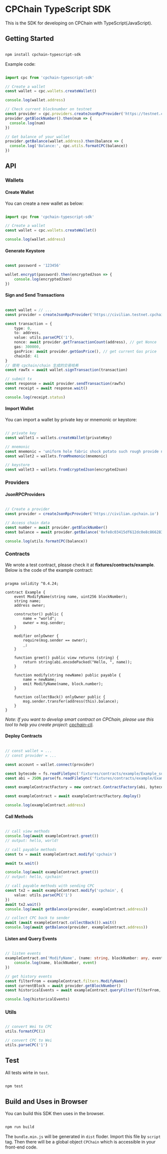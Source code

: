 # CPChain TypeScript SDK

This is the SDK for developing on CPChain with TypeScript(JavaScript).

## Getting Started

```bash

npm install cpchain-typescript-sdk

```

Example code:

```typescript

import cpc from 'cpchain-typescript-sdk'

// Create a wallet
const wallet = cpc.wallets.createWallet()

console.log(wallet.address)

// Check current blocknumber on testnet
const provider = cpc.providers.createJsonRpcProvider('https://testnet.cpchain.io')
provider.getBlockNumber().then(num => {
  console.log(num)
})

// Get balance of your wallet
provider.getBalance(wallet.address).then(balance => {
  console.log('Balance:', cpc.utils.formatCPC(balance))
})

```

## API

### Wallets

#### Create Wallet

You can create a new wallet as below:

```typescript

import cpc from 'cpchain-typescript-sdk'

// Create a wallet
const wallet = cpc.wallets.createWallet()

console.log(wallet.address)

```

#### Generate Keystore

```typescript

const password = '123456'

wallet.encrypt(password).then(encryptedJson => {
    console.log(encryptedJson)
})

```

#### Sign and Send Transactions

```typescript

const wallet = // ...
const provider = createJsonRpcProvider('https://civilian.testnet.cpchain.io')

const transaction = {
    type: 0,
    to: address,
    value: utils.parseCPC('1'),
    nonce: await provider.getTransactionCount(address), // get Nonce
    gas: 300000,
    gasPrice: await provider.getGasPrice(), // get current Gas price
    chainId: 41
}
// 使用 cpchain/chain 生成的交易哈希
const rawTx = await wallet.signTransaction(transaction)

// submit tx
const response = await provider.sendTransaction(rawTx)
const receipt = await response.wait()

console.log(receipt.status)

```

#### Import Wallet

You can import a wallet by private key or mnemonic or keystore:

```typescript

// private key
const wallet1 = wallets.createWallet(privateKey)

// mnemonic
const mnemonic = 'uniform hole fabric shock potato such rough provide nasty second dirt waste'
const wallet2 = wallets.fromMnemonic(mnemonic)

// keystore
const wallet3 = wallets.fromEcryptedJson(encryptedJson)

```

### Providers

#### JsonRPCProviders

```typescript

// Create a provider
const provider = createJsonRpcProvider('https://civilian.cpchain.io')

// Access chain data
const number = await provider.getBlockNumber()
const balance = await provider.getBalance('0xfe8c03415df612dc0e8c866283a4ed40277fa48b')

console.log(utils.formatCPC(balance))

```

### Contracts

We wrote a test contract, please check it at **fixtures/contracts/example**. Below is the code of the example contract:

```solidity

pragma solidity ^0.4.24;

contract Example {
    event ModifyName(string name, uint256 blockNumber);
    string name;
    address owner;

    constructor() public {
        name = "world";
        owner = msg.sender;
    }

    modifier onlyOwner {
        require(msg.sender == owner);
        _;
    }

    function greet() public view returns (string) {
        return string(abi.encodePacked("Hello, ", name));
    }

    function modify(string newName) public payable {
        name = newName;
        emit ModifyName(name, block.number);
    }

    function collectBack() onlyOwner public {
        msg.sender.transfer(address(this).balance);
    }
}

```

*Note: If you want to develop smart contract on CPChain, please use this tool to help you create project: [cpchain-cli](https://github.com/cpchain/cpchain-cli).*

#### Deploy Contracts

```typescript

// const wallet = ...
// const provider = ...

const account = wallet.connect(provider)

const bytecode = fs.readFileSync('fixtures/contracts/example/Example_sol_Example.bin').toString()
const abi = JSON.parse(fs.readFileSync('fixtures/contracts/example/Example_sol_Example.abi').toString())

const exampleContractFactory = new contract.ContractFactory(abi, bytecode, account)

const exampleContract = await exampleContractFactory.deploy()

console.log(exampleContract.address)

```

#### Call Methods

```typescript

// call view methods
console.log(await exampleContract.greet())
// output: hello, world!

// call payable methods
const tx = await exampleContract.modify('cpchain')

await tx.wait()

console.log(await exampleContract.greet())
// output: hello, cpchain!

// call payable methods with sending CPC
const tx2 = await exampleContract.modify('cpchain', {
    value: utils.parseCPC('1')
})
await tx2.wait()
console.log(await getBalance(provider, exampleContract.address))

// collect CPC back to sender
await (await exampleContract.collectBack()).wait()
console.log(await getBalance(provider, exampleContract.address))

```

#### Listen and Query Events

```typescript

// listen events
exampleContract.on('ModifyName', (name: string, blockNumber: any, event: any) => {
    console.log(name, blockNumber, event)
})

// get history events
const filterFrom = exampleContract.filters.ModifyName()
const currentBlock = await provider.getBlockNumber()
const historicalEvents = await exampleContract.queryFilter(filterFrom, currentBlock - 10, currentBlock)

console.log(historicalEvents)


```

### Utils

```typescript

// convert Wei to CPC
utils.formatCPC(1)

// convert CPC to Wei
utils.parseCPC('1')

```

## Test

All tests wirte in `test`.

```bash

npm test

```

## Build and Uses in Browser

You can build this SDK then uses in the browser.

```bash

npm run build

```

The `bundle.min.js` will be generated in `dist` floder. Import this file by `script` tag. Then there will be a global object `CPChain` which is accessible in your front-end code.
